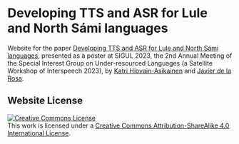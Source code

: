 # Developing TTS and ASR for Lule and North Sámi languages

Website for the paper [Developing TTS and ASR for Lule and North Sámi languages](https://raw.githubusercontent.com/NbAiLab/sigul2023_sami_tts_asr/master/SIGUL2023-1_1_August_sami_tts_asr.pdf), presented as a poster at SIGUL 2023, the 2nd Annual Meeting of the Special Interest Group on Under-resourced Languages (a Satellite Workshop of Interspeech 2023), by 
                <a href="mailto:katri.hiovain-asikainen@uit.no" target="_blank">Katri Hiovain-Asikainen</a> and <a href="mailto:versae@nb.no" target="_blank">Javier de la Rosa</a>.

## Website License
<a rel="license" href="http://creativecommons.org/licenses/by-sa/4.0/"><img alt="Creative Commons License" style="border-width:0" src="https://i.creativecommons.org/l/by-sa/4.0/88x31.png" /></a><br />This work is licensed under a <a rel="license" href="http://creativecommons.org/licenses/by-sa/4.0/">Creative Commons Attribution-ShareAlike 4.0 International License</a>.
